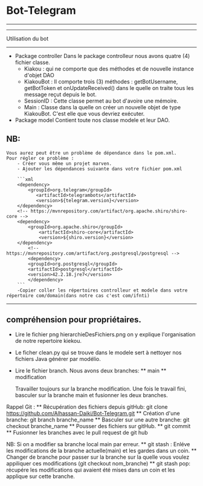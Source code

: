 # Bot-Telegram
-----------------

******************
Utilisation du bot
******************

* Package controller
	Dans le package controlleur nous avons quatre (4) fichier classe.
	- Kiakou : qui ne comporte que des méthodes et de nouvelle instance d'objet DAO
	- KiakouBot : Il comporte trois (3) méthodes : getBotUsername, getBotToken et onUpdateReceived() dans le quelle on traite tous les message reçut depuis le bot.
	- SessionID : Cette classe permet au bot d'avoire une mémoire.
	- Main : Classe dans la quelle on créer un nouvelle objet de type KiakouBot. C'est elle que vous devriez 
	exécuter.
* Package model
	Contient toute nos classe modele et leur DAO.

NB:
---
	Vous aurez peut être un problème de dépendance dans le pom.xml.
	Pour régler ce problème :
		- Créer vous même un projet marven.
		- Ajouter les dépendances suivante dans votre fichier pom.xml
		
		```xml
		<dependency>
			<groupId>org.telegram</groupId>
		       <artifactId>telegrambots</artifactId>
		       <version>${telegram.version}</version>
   		</dependency>
		<!-- https://mvnrepository.com/artifact/org.apache.shiro/shiro-core -->
		<dependency>
			<groupId>org.apache.shiro</groupId>
		     	<artifactId>shiro-core</artifactId>
		     	<version>${shiro.version}</version>
		</dependency>
	    	<!-- https://mvnrepository.com/artifact/org.postgresql/postgresql -->
	    	<dependency>
			<groupId>org.postgresql</groupId>
			<artifactId>postgresql</artifactId>
			<version>42.2.18.jre7</version>
	    	</dependency>
		```
		-Copier coller les répertoires controlleur et modele dans votre répertoire com/domain(dans notre cas c'est com/ifnti)

--------------------------------------
compréhension pour propriétaires.
--------------------------------------

* Lire le fichier png hierarchieDesFichiers.png on y explique l'organisation de notre repertoire kiekou.
* Le ficher clean.py qui se trouve dans le modele sert à nettoyer nos fichiers Java générer par modélio.

* Lire le fichier branch. Nous avons deux branches: 
	** main
	** modification
	
	Travailler toujours sur la branche modification. Une fois le travail fini, basculer sur la branche
main et fusionner les deux branches.

Rappel Git :
	** Récupération des fichiers depuis gitHub: git clone https://github.com/Alhassan-Daiki/Bot-Telegram.git
	** Création d'une branche: git branch branche_name
	** Basculer sur une autre branche: git checkout branche_name
	** Pousser des fichiers sur gitHub. 
		** git commit
	** Fusionner les branches avec le pull request de git hub
	
NB: Si on a modifier sa branche local main par erreur.
	** git stash : Enléve les modifications de la branche actuelle(main) et les gardes dans un coin.
	** Changer de branche pour passer sur la branche sur la quelle vous voulez appiliquer ces modifications (git checkout nom_branche)
	** git stash pop: récupére les modifications qui avaient été mises dans un coin et les applique sur cette branche.
